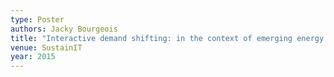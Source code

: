 ```yaml
---
type: Poster
authors: Jacky Bourgeois
title: "Interactive demand shifting: in the context of emerging energy technologies"
venue: SustainIT
year: 2015
---
```

